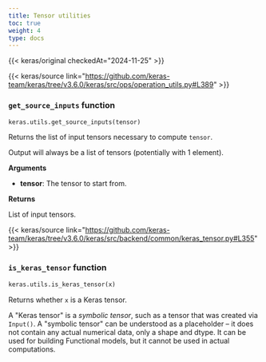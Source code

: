 ```yaml
---
title: Tensor utilities
toc: true
weight: 4
type: docs
---
```


{{< keras/original checkedAt="2024-11-25" >}}

{{< keras/source link="https://github.com/keras-team/keras/tree/v3.6.0/keras/src/ops/operation_utils.py#L389" >}}

### `get_source_inputs` function

```python
keras.utils.get_source_inputs(tensor)
```

Returns the list of input tensors necessary to compute `tensor`.

Output will always be a list of tensors
(potentially with 1 element).

**Arguments**

- **tensor**: The tensor to start from.

**Returns**

List of input tensors.

{{< keras/source link="https://github.com/keras-team/keras/tree/v3.6.0/keras/src/backend/common/keras_tensor.py#L355" >}}

### `is_keras_tensor` function

```python
keras.utils.is_keras_tensor(x)
```

Returns whether `x` is a Keras tensor.

A "Keras tensor" is a _symbolic tensor_, such as a tensor
that was created via `Input()`. A "symbolic tensor"
can be understood as a placeholder – it does not
contain any actual numerical data, only a shape and dtype.
It can be used for building Functional models, but it
cannot be used in actual computations.
